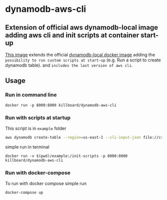 # dynamodb-aws-cli

## Extension of official aws dynamodb-local image adding **aws cli** and **init scripts at container start-up**


[This image](https://hub.docker.com/repository/docker/killboard/dynamodb-aws-cli) extends the official [dynamodb-local docker image](https://hub.docker.com/r/amazon/dynamodb-local/) adding the `possibility to run custom scripts at start-up` (e.g. Run a script to create dynamodb table). and 
`includes the last version of aws cli`.

## Usage

### Run in command line
```
docker run -p 8000:8000 killboard/dynamodb-aws-cli
```

### Run with scripts at startup
This script is in `example` folder
```bash
aws dynamodb create-table --region=us-east-1 --cli-input-json file://create-table-platform-transactions.json --endpoint-url http://localhost:8000
```

simple run in terminal
```
docker run -v $(pwd)/example:/init-scripts -p 8000:8000 killboard/dynamodb-aws-cli
```
### Run with docker-compose
To run with docker compose simple run
```
docker-compose up
```